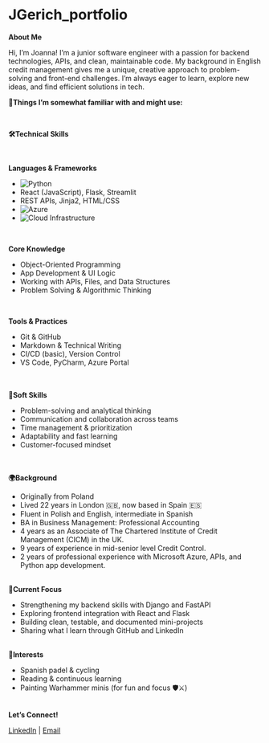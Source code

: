 # JGerich_portfolio

**About Me**

Hi, I’m Joanna! I’m a junior software engineer with a passion for backend technologies, APIs, and clean, maintainable code. My background in English credit management gives me a unique, creative approach to problem-solving and front-end challenges. I’m always eager to learn, explore new ideas, and find efficient solutions in tech.


**🧰Things I’m somewhat familiar with and might use:**

<br>

__🛠Technical Skills__

<br>

__Languages & Frameworks__
<br>
-  ![Python](https://img.shields.io/badge/Python-3776AB?style=flat&logo=Python&logoColor=white)
- React (JavaScript), Flask, Streamlit
- REST APIs, Jinja2, HTML/CSS
-  ![Azure](https://img.shields.io/badge/Azure-666666?style=flat&logo=MicrosoftAzure&logoColor=white)
-  ![Cloud Infrastructure](https://img.shields.io/badge/Cloud%20Infrastructure-1572B6?style=for-the-badge&logo=Cloudflare&logoColor=white)
<br>

__Core Knowledge__
- Object-Oriented Programming
- App Development & UI Logic
- Working with APIs, Files, and Data Structures
- Problem Solving & Algorithmic Thinking
<br>

__Tools & Practices__
- Git & GitHub
- Markdown & Technical Writing
- CI/CD (basic), Version Control
- VS Code, PyCharm, Azure Portal

<br><br>
**🤝Soft Skills**
- Problem-solving and analytical thinking
- Communication and collaboration across teams
- Time management & prioritization
- Adaptability and fast learning
- Customer-focused mindset

<br><br>
**🌍Background**
-	Originally from Poland
-	Lived 22 years in London 🇬🇧, now based in Spain 🇪🇸
-	Fluent in Polish and English, intermediate in Spanish
-	BA in Business Management: Professional Accounting
-	4 years as an Associate of The Chartered Institute of Credit Management (CICM) in the UK.
-	9 years of experience in mid-senior level Credit Control.
-	2 years of professional experience with Microsoft Azure, APIs, and Python app development.
<br><br>

**🔭Current Focus**
- Strengthening my backend skills with Django and FastAPI
- Exploring frontend integration with React and Flask
- Building clean, testable, and documented mini-projects
- Sharing what I learn through GitHub and LinkedIn
<br><br>

**🧩Interests**
-	Spanish padel & cycling
- Reading & continuous learning
- Painting Warhammer minis (for fun and focus 🛡️⚔️)
<br><br>

**Let’s Connect!**

[LinkedIn](https://www.linkedin.com/in/joanna-gerich/) | [Email](mailto:joanna.gerich@googlemail.com)




